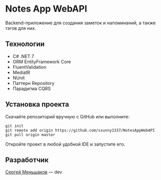 # Notes App WebAPI
Backend-приложение для создания заметок и напоминаний, а также тэгов для них.

## Технологии
- C# .NET 7
- ORM EntityFramework Core
- FluentValidation
- MediatR
- NUnit
- Паттерн Repository
- Парадигма CQRS

## Установка проекта

Скачайте репозиторий вручную с GitHub или выполните:
```
git init
git remote add origin https://github.com/ssunny1337/NotesAppWebAPI
git pull origin master
```

Откройте проект в любой удобной IDE и запустите его.

## Разработчик

[Сергей Меньшаков](https://t.me/usernamessunny1337) — dev
